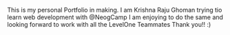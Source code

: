 This is my personal Portfolio in making.
I am Krishna Raju Ghoman trying tio learn web development with @NeogCamp
I am enjoying to do the same and looking forward to work with all the LevelOne Teammates
Thank you!!  :)
